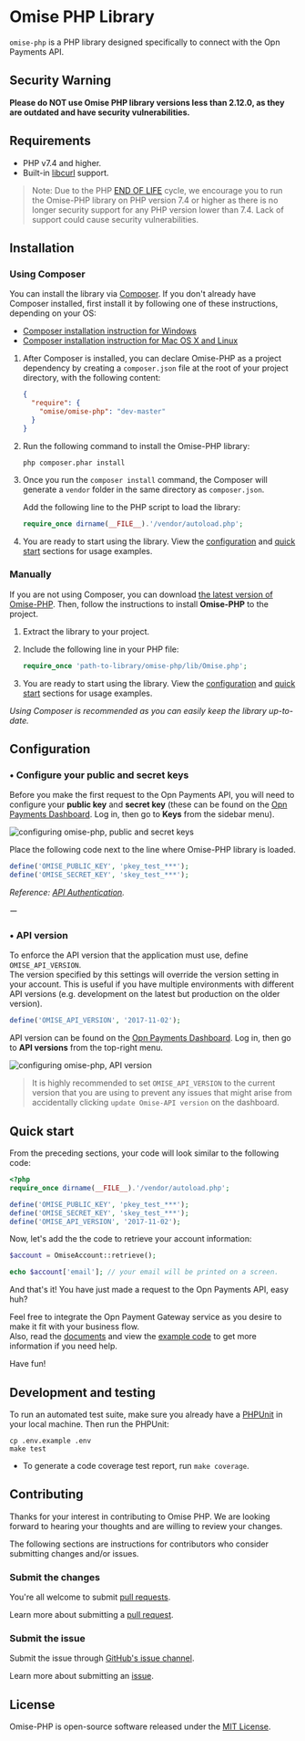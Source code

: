 # Omise PHP Library

`omise-php` is a PHP library designed specifically to connect with the Opn Payments API.

## Security Warning

**Please do NOT use Omise PHP library versions less than 2.12.0, as they are outdated and have security vulnerabilities.**


## Requirements

* PHP v7.4 and higher.
* Built-in [libcurl](http://php.net/manual/en/book.curl.php) support.

> Note: Due to the PHP [END OF LIFE](http://php.net/supported-versions.php) cycle, we encourage you to run the Omise-PHP library on PHP version 7.4 or higher as there is no longer security support for any PHP version lower than 7.4. Lack of support could cause security vulnerabilities.

## Installation

### Using Composer

You can install the library via [Composer](https://getcomposer.org/). If you don't already have Composer installed, first install it by following one of these instructions, depending on your OS:

* [Composer installation instruction for Windows](https://getcomposer.org/doc/00-intro.md#installation-windows)
* [Composer installation instruction for Mac OS X and Linux](https://getcomposer.org/doc/00-intro.md#installation-linux-unix-osx)

1. After Composer is installed, you can declare Omise-PHP as a project dependency by creating a `composer.json` file at the root of your project directory, with the following content:
   
    ```json
    {
      "require": {
        "omise/omise-php": "dev-master"
      }
    }
    ```

2. Run the following command to install the Omise-PHP library:
    ```
    php composer.phar install
    ```

3. Once you run the `composer install` command, the Composer will generate a `vendor` folder in the same directory as `composer.json`.
   
   Add the following line to the PHP script to load the library:

    ```php
    require_once dirname(__FILE__).'/vendor/autoload.php';
    ```

4. You are ready to start using the library. View the [configuration](https://github.com/omise/omise-php#configuration) and [quick start](https://github.com/omise/omise-php#quick-start) sections for usage examples.

### Manually

If you are not using Composer, you can download [the latest version of Omise-PHP](https://github.com/omise/omise-php/archive/v2.18.0.zip).
Then, follow the instructions to install **Omise-PHP** to the project.

1. Extract the library to your project.

2. Include the following line in your PHP file:
   
    ```php
    require_once 'path-to-library/omise-php/lib/Omise.php';
    ```

3. You are ready to start using the library. View the [configuration](https://github.com/omise/omise-php#configuration) and [quick start](https://github.com/omise/omise-php#quick-start) sections for usage examples.

_Using Composer is recommended as you can easily keep the library up-to-date._

## Configuration

### • Configure your public and secret keys

Before you make the first request to the Opn Payments API, you will need to configure your **public key** and **secret key** (these can be found on the [Opn Payments Dashboard](https://dashboard.omise.co). Log in, then go to **Keys** from the sidebar menu).

![configuring omise-php, public and secret keys](https://user-images.githubusercontent.com/2154669/54261954-9eed9e00-459f-11e9-96b1-747061640fab.png)

Place the following code next to the line where Omise-PHP library is loaded.

```php
define('OMISE_PUBLIC_KEY', 'pkey_test_***');
define('OMISE_SECRET_KEY', 'skey_test_***');
```


_Reference: [API Authentication](https://docs.opn.ooo/api-authentication)._

ー

### • API version

To enforce the API version that the application must use, define `OMISE_API_VERSION`.  
The version specified by this settings will override the version setting in your account. This is useful if you have multiple environments with different API versions (e.g. development on the latest but production on the older version).

```php
define('OMISE_API_VERSION', '2017-11-02');
```

API version can be found on the [Opn Payments Dashboard](https://dashboard.omise.co). Log in, then go to **API versions** from the top-right menu.

![configuring omise-php, API version](https://cloud.githubusercontent.com/assets/2154669/24141410/ef0faf46-0e55-11e7-8e25-26e2a6fc403b.png)

> It is highly recommended to set `OMISE_API_VERSION` to the current version that you are using to prevent any issues that might arise from accidentally clicking `update Omise-API version` on the dashboard.

## Quick start

From the preceding sections, your code will look similar to the following code:

```php
<?php
require_once dirname(__FILE__).'/vendor/autoload.php';

define('OMISE_PUBLIC_KEY', 'pkey_test_***');
define('OMISE_SECRET_KEY', 'skey_test_***');
define('OMISE_API_VERSION', '2017-11-02');
```

Now, let's add the the code to retrieve your account information:

```php
$account = OmiseAccount::retrieve();

echo $account['email']; // your email will be printed on a screen.
```

And that's it! You have just made a request to the Opn Payments API, easy huh?

Feel free to integrate the Opn Payment Gateway service as you desire to make it fit with your business flow.  
Also, read the [documents](https://docs.opn.ooo/) and view the [example code](https://github.com/omise/examples/tree/master/php) to get more information if you need help.

Have fun!

## Development and testing

To run an automated test suite, make sure you already have a [PHPUnit](https://phpunit.de) in your local machine.
Then run the PHPUnit:

```ssh
cp .env.example .env
make test
```
- To generate a code coverage test report, run `make coverage`.

## Contributing

Thanks for your interest in contributing to Omise PHP. We are looking forward to hearing your thoughts and are willing to review your changes.

The following sections are instructions for contributors who consider submitting changes and/or issues.

### Submit the changes

You're all welcome to submit [pull requests](https://github.com/omise/omise-php/pulls).

Learn more about submitting a [pull request](https://help.github.com/articles/about-pull-requests).

### Submit the issue

Submit the issue through [GitHub's issue channel](https://github.com/omise/omise-php/issues).

Learn more about submitting an [issue](https://guides.github.com/features/issues).

## License

Omise-PHP is open-source software released under the [MIT License](https://opensource.org/licenses/MIT).
